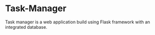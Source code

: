 # Task-Manager
Task manager is a web application build using Flask framework with an integrated database.
